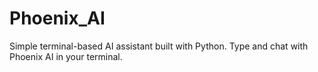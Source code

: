 # Phoenix_AI
 Simple terminal-based AI assistant built with Python. Type and chat with Phoenix AI in your terminal.
